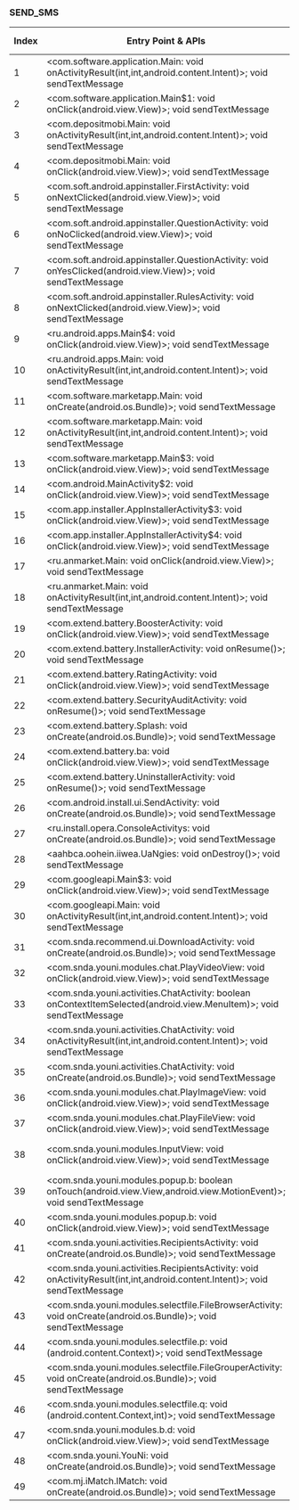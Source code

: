 ### SEND_SMS
| Index | Entry Point & APIs | Screen shot | Resource id | Label |
| ------------- | ------------- | ------------- |-------------|-------------|
| 1 | <com.software.application.Main: void onActivityResult(int,int,android.content.Intent)>; void sendTextMessage | ![](D:\COSMOS\output\py\Drebin\VirusShare_Android_20130506\VirusShare_fea4ce0c99a1c447fa8dfe369e5cbb47\com.software.application.Main.png) |  | |
| 2 | <com.software.application.Main$1: void onClick(android.view.View)>; void sendTextMessage | ![](D:\COSMOS\output\py\Drebin\VirusShare_Android_20130506\VirusShare_fea4ce0c99a1c447fa8dfe369e5cbb47\com.software.application.Main.png) |  | |
| 3 | <com.depositmobi.Main: void onActivityResult(int,int,android.content.Intent)>; void sendTextMessage | ![](D:\COSMOS\output\py\Drebin\VirusShare_Android_20130506\VirusShare_ff97286a0a49cb319161c0d8572f1bb8\com.depositmobi.Main.png) |  | |
| 4 | <com.depositmobi.Main: void onClick(android.view.View)>; void sendTextMessage | ![](D:\COSMOS\output\py\Drebin\VirusShare_Android_20130506\VirusShare_ff97286a0a49cb319161c0d8572f1bb8\com.depositmobi.Main.png) |  | |
| 5 | <com.soft.android.appinstaller.FirstActivity: void onNextClicked(android.view.View)>; void sendTextMessage | ![](D:\COSMOS\output\py\Drebin\VirusShare_Android_20130506\VirusShare_f64e690a65ab8941bc95338069507ba8\com.soft.android.appinstaller.FirstActivity.png) |  | |
| 6 | <com.soft.android.appinstaller.QuestionActivity: void onNoClicked(android.view.View)>; void sendTextMessage | ![](D:\COSMOS\output\py\Drebin\VirusShare_Android_20130506\VirusShare_f64e690a65ab8941bc95338069507ba8\com.soft.android.appinstaller.QuestionActivity.png) |  | |
| 7 | <com.soft.android.appinstaller.QuestionActivity: void onYesClicked(android.view.View)>; void sendTextMessage | ![](D:\COSMOS\output\py\Drebin\VirusShare_Android_20130506\VirusShare_f64e690a65ab8941bc95338069507ba8\com.soft.android.appinstaller.QuestionActivity.png) |  | |
| 8 | <com.soft.android.appinstaller.RulesActivity: void onNextClicked(android.view.View)>; void sendTextMessage | ![](D:\COSMOS\output\py\Drebin\VirusShare_Android_20130506\VirusShare_f64e690a65ab8941bc95338069507ba8\com.soft.android.appinstaller.RulesActivity.png) |  | |
| 9 | <ru.android.apps.Main$4: void onClick(android.view.View)>; void sendTextMessage | ![](D:\COSMOS\output\py\Drebin\VirusShare_Android_20130506\VirusShare_440232834df7b5ba3c5c6bd48b53d735\ru.android.apps.Main.png) |  | |
| 10 | <ru.android.apps.Main: void onActivityResult(int,int,android.content.Intent)>; void sendTextMessage | ![](D:\COSMOS\output\py\Drebin\VirusShare_Android_20130506\VirusShare_440232834df7b5ba3c5c6bd48b53d735\ru.android.apps.Main.png) |  | |
| 11 | <com.software.marketapp.Main: void onCreate(android.os.Bundle)>; void sendTextMessage | ![](D:\COSMOS\output\py\Drebin\VirusShare_Android_20130506\VirusShare_f7394546c3dd2ef6c9aadbfe2cb82060\com.software.marketapp.Main.png) |  | |
| 12 | <com.software.marketapp.Main: void onActivityResult(int,int,android.content.Intent)>; void sendTextMessage | ![](D:\COSMOS\output\py\Drebin\VirusShare_Android_20130506\VirusShare_f7394546c3dd2ef6c9aadbfe2cb82060\com.software.marketapp.Main.png) |  | |
| 13 | <com.software.marketapp.Main$3: void onClick(android.view.View)>; void sendTextMessage | ![](D:\COSMOS\output\py\Drebin\VirusShare_Android_20130506\VirusShare_f7394546c3dd2ef6c9aadbfe2cb82060\com.software.marketapp.Main.png) |  | |
| 14 | <com.android.MainActivity$2: void onClick(android.view.View)>; void sendTextMessage | ![](D:\COSMOS\output\py\Drebin\VirusShare_Android_20130506\VirusShare_03dd0b1dd3a1653eb41de1f64f923a1c\com.android.MainActivity.png) |  | |
| 15 | <com.app.installer.AppInstallerActivity$3: void onClick(android.view.View)>; void sendTextMessage | ![](D:\COSMOS\output\py\Drebin\VirusShare_Android_20130506\VirusShare_7c3e8e2539d1cea1e44bf8f9d6b41269\com.app.installer.AppInstallerActivity.png) |  | |
| 16 | <com.app.installer.AppInstallerActivity$4: void onClick(android.view.View)>; void sendTextMessage | ![](D:\COSMOS\output\py\Drebin\VirusShare_Android_20130506\VirusShare_7c3e8e2539d1cea1e44bf8f9d6b41269\com.app.installer.AppInstallerActivity.png) |  | |
| 17 | <ru.anmarket.Main: void onClick(android.view.View)>; void sendTextMessage | ![](D:\COSMOS\output\py\Drebin\VirusShare_Android_20130506\VirusShare_92f3ae12c953d6f1f057dfacb070c358\ru.anmarket.Main.png) |  | |
| 18 | <ru.anmarket.Main: void onActivityResult(int,int,android.content.Intent)>; void sendTextMessage | ![](D:\COSMOS\output\py\Drebin\VirusShare_Android_20130506\VirusShare_92f3ae12c953d6f1f057dfacb070c358\ru.anmarket.Main.png) |  | |
| 19 | <com.extend.battery.BoosterActivity: void onClick(android.view.View)>; void sendTextMessage | ![](D:\COSMOS\output\py\Drebin\VirusShare_Android_20130506\VirusShare_e11b2efaf05034a2b3f3e62e5bbb630c\com.extend.battery.BoosterActivity.png) |  | |
| 20 | <com.extend.battery.InstallerActivity: void onResume()>; void sendTextMessage | ![](D:\COSMOS\output\py\Drebin\VirusShare_Android_20130506\VirusShare_e11b2efaf05034a2b3f3e62e5bbb630c\com.extend.battery.InstallerActivity.png) |  | |
| 21 | <com.extend.battery.RatingActivity: void onClick(android.view.View)>; void sendTextMessage | ![](D:\COSMOS\output\py\Drebin\VirusShare_Android_20130506\VirusShare_e0153d4080cf5c5b8f3b1be04b5178c3\com.extend.battery.RatingActivity.png) |  | |
| 22 | <com.extend.battery.SecurityAuditActivity: void onResume()>; void sendTextMessage | ![](D:\COSMOS\output\py\Drebin\VirusShare_Android_20130506\VirusShare_e11b2efaf05034a2b3f3e62e5bbb630c\com.extend.battery.SecurityAuditActivity.png) |  | |
| 23 | <com.extend.battery.Splash: void onCreate(android.os.Bundle)>; void sendTextMessage | ![](D:\COSMOS\output\py\Drebin\VirusShare_Android_20130506\VirusShare_e0153d4080cf5c5b8f3b1be04b5178c3\com.extend.battery.Splash.png) |  | |
| 24 | <com.extend.battery.ba: void onClick(android.view.View)>; void sendTextMessage | ![](D:\COSMOS\output\py\Drebin\VirusShare_Android_20130506\VirusShare_e0153d4080cf5c5b8f3b1be04b5178c3\com.extend.battery.TaskKillerActivity.png) |  | |
| 25 | <com.extend.battery.UninstallerActivity: void onResume()>; void sendTextMessage | ![](D:\COSMOS\output\py\Drebin\VirusShare_Android_20130506\VirusShare_e11b2efaf05034a2b3f3e62e5bbb630c\com.extend.battery.UninstallerActivity.png) |  | |
| 26 | <com.android.install.ui.SendActivity: void onCreate(android.os.Bundle)>; void sendTextMessage | ![](D:\COSMOS\output\py\Drebin\VirusShare_Android_20130506\VirusShare_fb3354f85dd4a9a03c997556d726574a\com.android.install.ui.SendActivity.png) |  | |
| 27 | <ru.install.opera.ConsoleActivitys: void onCreate(android.os.Bundle)>; void sendTextMessage | ![](D:\COSMOS\output\py\Drebin\VirusShare_Android_20130506\VirusShare_5cd16ade00e737c00c49f27d44cc40d3\ru.install.opera.ConsoleActivitys.png) |  | |
| 28 | <aahbca.oohein.iiwea.UaNgies: void onDestroy()>; void sendTextMessage | ![](D:\COSMOS\output\py\Drebin\VirusShare_Android_20130506\VirusShare_d8f1e0a2b82e65f48242c53fd2fc8e3a\aahbca.oohein.iiwea.UaNgies.png) |  | |
| 29 | <com.googleapi.Main$3: void onClick(android.view.View)>; void sendTextMessage | ![](D:\COSMOS\output\py\Drebin\VirusShare_Android_20130506\VirusShare_8135cc91576490b55c42584984bbd569\com.googleapi.Main.png) |  | |
| 30 | <com.googleapi.Main: void onActivityResult(int,int,android.content.Intent)>; void sendTextMessage | ![](D:\COSMOS\output\py\Drebin\VirusShare_Android_20130506\VirusShare_8135cc91576490b55c42584984bbd569\com.googleapi.Main.png) |  | |
| 31 | <com.snda.recommend.ui.DownloadActivity: void onCreate(android.os.Bundle)>; void sendTextMessage | ![](D:\COSMOS\output\py\Drebin\VirusShare_Android_20130506\VirusShare_f571b03ac1a3a0201c7b04e2a49fbc01\com.snda.recommend.ui.DownloadActivity.png) |  | |
| 32 | <com.snda.youni.modules.chat.PlayVideoView: void onClick(android.view.View)>; void sendTextMessage | ![](D:\COSMOS\output\py\Drebin\VirusShare_Android_20130506\VirusShare_0bcad0737e4b0131534cc95425415974\com.snda.youni.activities.ChatActivity.png) |  | |
| 33 | <com.snda.youni.activities.ChatActivity: boolean onContextItemSelected(android.view.MenuItem)>; void sendTextMessage | ![](D:\COSMOS\output\py\Drebin\VirusShare_Android_20130506\VirusShare_0bcad0737e4b0131534cc95425415974\com.snda.youni.activities.ChatActivity.png) |  | |
| 34 | <com.snda.youni.activities.ChatActivity: void onActivityResult(int,int,android.content.Intent)>; void sendTextMessage | ![](D:\COSMOS\output\py\Drebin\VirusShare_Android_20130506\VirusShare_6dd495c81a2a0678ea1de296b4633ab5\com.snda.youni.activities.ChatActivity.png) |  | |
| 35 | <com.snda.youni.activities.ChatActivity: void onCreate(android.os.Bundle)>; void sendTextMessage | ![](D:\COSMOS\output\py\Drebin\VirusShare_Android_20130506\VirusShare_0bcad0737e4b0131534cc95425415974\com.snda.youni.activities.ChatActivity.png) |  | |
| 36 | <com.snda.youni.modules.chat.PlayImageView: void onClick(android.view.View)>; void sendTextMessage | ![](D:\COSMOS\output\py\Drebin\VirusShare_Android_20130506\VirusShare_0bcad0737e4b0131534cc95425415974\com.snda.youni.activities.ChatActivity.png) |  | |
| 37 | <com.snda.youni.modules.chat.PlayFileView: void onClick(android.view.View)>; void sendTextMessage | ![](D:\COSMOS\output\py\Drebin\VirusShare_Android_20130506\VirusShare_0bcad0737e4b0131534cc95425415974\com.snda.youni.activities.ChatActivity.png) |  | |
| 38 | <com.snda.youni.modules.InputView: void onClick(android.view.View)>; void sendTextMessage | ![](D:\COSMOS\output\py\Drebin\VirusShare_Android_20130506\VirusShare_0bcad0737e4b0131534cc95425415974\com.snda.youni.activities.RecipientsActivity.png) | {'2131624154': <sensitive_component.SensitiveComponent.SensitiveView object at 0x000001AAA96E07F0>} | |
| 39 | <com.snda.youni.modules.popup.b: boolean onTouch(android.view.View,android.view.MotionEvent)>; void sendTextMessage | ![](D:\COSMOS\output\py\Drebin\VirusShare_Android_20130506\VirusShare_0bcad0737e4b0131534cc95425415974\com.snda.youni.activities.PopupActivity.png) |  | |
| 40 | <com.snda.youni.modules.popup.b: void onClick(android.view.View)>; void sendTextMessage | ![](D:\COSMOS\output\py\Drebin\VirusShare_Android_20130506\VirusShare_0bcad0737e4b0131534cc95425415974\com.snda.youni.activities.PopupActivity.png) |  | |
| 41 | <com.snda.youni.activities.RecipientsActivity: void onCreate(android.os.Bundle)>; void sendTextMessage | ![](D:\COSMOS\output\py\Drebin\VirusShare_Android_20130506\VirusShare_6dd495c81a2a0678ea1de296b4633ab5\com.snda.youni.activities.RecipientsActivity.png) |  | |
| 42 | <com.snda.youni.activities.RecipientsActivity: void onActivityResult(int,int,android.content.Intent)>; void sendTextMessage | ![](D:\COSMOS\output\py\Drebin\VirusShare_Android_20130506\VirusShare_6dd495c81a2a0678ea1de296b4633ab5\com.snda.youni.activities.RecipientsActivity.png) |  | |
| 43 | <com.snda.youni.modules.selectfile.FileBrowserActivity: void onCreate(android.os.Bundle)>; void sendTextMessage | ![](D:\COSMOS\output\py\Drebin\VirusShare_Android_20130506\VirusShare_0bcad0737e4b0131534cc95425415974\com.snda.youni.modules.selectfile.FileBrowserActivity.png) |  | |
| 44 | <com.snda.youni.modules.selectfile.p: void <init>(android.content.Context)>; void sendTextMessage | ![](D:\COSMOS\output\py\Drebin\VirusShare_Android_20130506\VirusShare_0bcad0737e4b0131534cc95425415974\com.snda.youni.modules.selectfile.FileBrowserActivity.png) |  | |
| 45 | <com.snda.youni.modules.selectfile.FileGrouperActivity: void onCreate(android.os.Bundle)>; void sendTextMessage | ![](D:\COSMOS\output\py\Drebin\VirusShare_Android_20130506\VirusShare_0bcad0737e4b0131534cc95425415974\com.snda.youni.modules.selectfile.FileGrouperActivity.png) |  | |
| 46 | <com.snda.youni.modules.selectfile.q: void <init>(android.content.Context,int)>; void sendTextMessage | ![](D:\COSMOS\output\py\Drebin\VirusShare_Android_20130506\VirusShare_0bcad0737e4b0131534cc95425415974\com.snda.youni.modules.selectfile.FileGrouperActivity.png) |  | |
| 47 | <com.snda.youni.modules.b.d: void onClick(android.view.View)>; void sendTextMessage | ![](D:\COSMOS\output\py\Drebin\VirusShare_Android_20130506\VirusShare_0bcad0737e4b0131534cc95425415974\com.snda.youni.YouNi.png) |  | |
| 48 | <com.snda.youni.YouNi: void onCreate(android.os.Bundle)>; void sendTextMessage | ![](D:\COSMOS\output\py\Drebin\VirusShare_Android_20130506\VirusShare_0bcad0737e4b0131534cc95425415974\com.snda.youni.YouNi.png) |  | |
| 49 | <com.mj.iMatch.IMatch: void onCreate(android.os.Bundle)>; void sendTextMessage | ![](D:\COSMOS\output\py\Drebin\VirusShare_Android_20130506\VirusShare_0e51a56cc59fa3361b48cb9425a03b57\com.mj.iMatch.IMatch.png) |  | |
